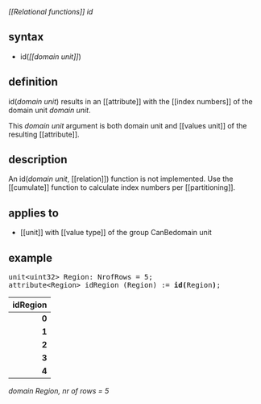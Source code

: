 *[[Relational functions]] id*

## syntax

- id(*[[domain unit]]*)

## definition

id(*domain unit*) results in an [[attribute]] with the [[index numbers]] of the domain unit *domain unit*.

This *domain unit* argument is both domain unit and [[values unit]] of the resulting [[attribute]].

## description

An id(*domain unit*, [[relation]]) function is not implemented. Use the [[cumulate]] function to calculate index numbers per [[partitioning]].

## applies to

- [[unit]] with [[value type]] of the group CanBedomain unit

## example

<pre>
unit&lt;uint32&gt; Region: NrofRows = 5;
attribute&lt;Region&gt; idRegion (Region) := <B>id(</B>Region<B>)</B>;
</pre>

| **idRegion** |
|-------------:|
| **0**        |
| **1**        |
| **2**        |
| **3**        |
| **4**        |

*domain Region, nr of rows = 5*